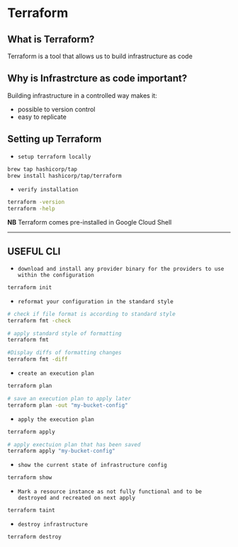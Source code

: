 # Terraform

## What is Terraform?

Terraform is a tool that allows us to build infrastructure as code

## Why is Infrastrcture as code important?

Building infrastructure in a controlled way makes it:

- possible to version control
- easy to replicate

## Setting up Terraform

- `setup terraform locally`

```bash
brew tap hashicorp/tap
brew install hashicorp/tap/terraform
```

- `verify installation`

```bash
terraform -version
terraform -help
```

**NB** Terraform comes pre-installed in Google Cloud Shell

---

## USEFUL CLI

 - `download and install any provider binary for the providers to use within the configuration`

```bash
terraform init
```

- `reformat your configuration in the standard style`

```bash
# check if file format is according to standard style
terraform fmt -check

# apply standard style of formatting
terraform fmt

#Display diffs of formatting changes
terraform fmt -diff
```

- `create an execution plan`

```bash
terraform plan

# save an execution plan to apply later
terraform plan -out "my-bucket-config"
```

- `apply the execution plan`

```bash
terraform apply

# apply exectuion plan that has been saved
terraform apply "my-bucket-config"
```

- `show the current state of infrastructure config`

```bash
terraform show
```

- `Mark a resource instance as not fully functional and to be destroyed and recreated on next apply`

```bash
terraform taint
```

- `destroy infrastructure`

```bash
terraform destroy
```
